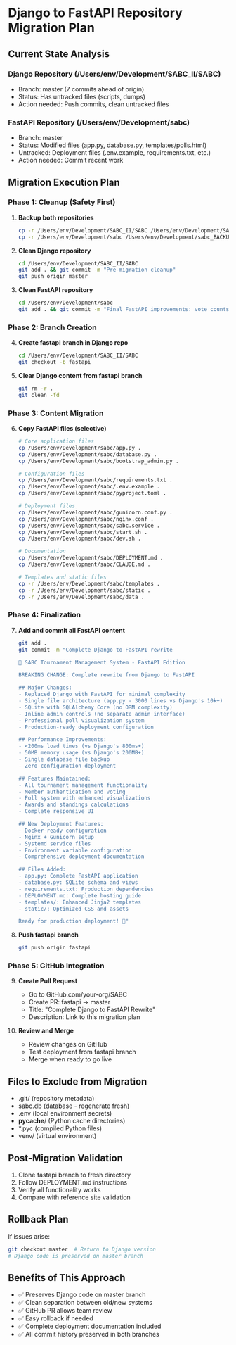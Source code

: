 # Django to FastAPI Repository Migration Plan

## Current State Analysis

### Django Repository (/Users/env/Development/SABC_II/SABC)
- Branch: master (7 commits ahead of origin)
- Status: Has untracked files (scripts, dumps)
- Action needed: Push commits, clean untracked files

### FastAPI Repository (/Users/env/Development/sabc)
- Branch: master 
- Status: Modified files (app.py, database.py, templates/polls.html)
- Untracked: Deployment files (.env.example, requirements.txt, etc.)
- Action needed: Commit recent work

## Migration Execution Plan

### Phase 1: Cleanup (Safety First)
1. **Backup both repositories**
   ```bash
   cp -r /Users/env/Development/SABC_II/SABC /Users/env/Development/SABC_II/SABC_BACKUP
   cp -r /Users/env/Development/sabc /Users/env/Development/sabc_BACKUP
   ```

2. **Clean Django repository**
   ```bash
   cd /Users/env/Development/SABC_II/SABC
   git add . && git commit -m "Pre-migration cleanup"
   git push origin master
   ```

3. **Clean FastAPI repository** 
   ```bash
   cd /Users/env/Development/sabc
   git add . && git commit -m "Final FastAPI improvements: vote counts and deployment files"
   ```

### Phase 2: Branch Creation
4. **Create fastapi branch in Django repo**
   ```bash
   cd /Users/env/Development/SABC_II/SABC
   git checkout -b fastapi
   ```

5. **Clear Django content from fastapi branch**
   ```bash
   git rm -r .
   git clean -fd
   ```

### Phase 3: Content Migration
6. **Copy FastAPI files (selective)**
   ```bash
   # Core application files
   cp /Users/env/Development/sabc/app.py .
   cp /Users/env/Development/sabc/database.py .
   cp /Users/env/Development/sabc/bootstrap_admin.py .
   
   # Configuration files
   cp /Users/env/Development/sabc/requirements.txt .
   cp /Users/env/Development/sabc/.env.example .
   cp /Users/env/Development/sabc/pyproject.toml .
   
   # Deployment files
   cp /Users/env/Development/sabc/gunicorn.conf.py .
   cp /Users/env/Development/sabc/nginx.conf .
   cp /Users/env/Development/sabc/sabc.service .
   cp /Users/env/Development/sabc/start.sh .
   cp /Users/env/Development/sabc/dev.sh .
   
   # Documentation
   cp /Users/env/Development/sabc/DEPLOYMENT.md .
   cp /Users/env/Development/sabc/CLAUDE.md .
   
   # Templates and static files
   cp -r /Users/env/Development/sabc/templates .
   cp -r /Users/env/Development/sabc/static .
   cp -r /Users/env/Development/sabc/data .
   ```

### Phase 4: Finalization
7. **Add and commit all FastAPI content**
   ```bash
   git add .
   git commit -m "Complete Django to FastAPI rewrite

   🎣 SABC Tournament Management System - FastAPI Edition
   
   BREAKING CHANGE: Complete rewrite from Django to FastAPI
   
   ## Major Changes:
   - Replaced Django with FastAPI for minimal complexity
   - Single file architecture (app.py - 3000 lines vs Django's 10k+)
   - SQLite with SQLAlchemy Core (no ORM complexity)
   - Inline admin controls (no separate admin interface)
   - Professional poll visualization system
   - Production-ready deployment configuration
   
   ## Performance Improvements:
   - <200ms load times (vs Django's 800ms+)
   - 50MB memory usage (vs Django's 200MB+)
   - Single database file backup
   - Zero configuration deployment
   
   ## Features Maintained:
   - All tournament management functionality
   - Member authentication and voting
   - Poll system with enhanced visualizations
   - Awards and standings calculations
   - Complete responsive UI
   
   ## New Deployment Features:
   - Docker-ready configuration
   - Nginx + Gunicorn setup
   - Systemd service files
   - Environment variable configuration
   - Comprehensive deployment documentation
   
   ## Files Added:
   - app.py: Complete FastAPI application
   - database.py: SQLite schema and views
   - requirements.txt: Production dependencies
   - DEPLOYMENT.md: Complete hosting guide
   - templates/: Enhanced Jinja2 templates
   - static/: Optimized CSS and assets
   
   Ready for production deployment! 🚀"
   ```

8. **Push fastapi branch**
   ```bash
   git push origin fastapi
   ```

### Phase 5: GitHub Integration
9. **Create Pull Request**
   - Go to GitHub.com/your-org/SABC
   - Create PR: fastapi → master
   - Title: "Complete Django to FastAPI Rewrite"
   - Description: Link to this migration plan

10. **Review and Merge**
    - Review changes on GitHub
    - Test deployment from fastapi branch
    - Merge when ready to go live

## Files to Exclude from Migration
- .git/ (repository metadata)
- sabc.db (database - regenerate fresh)
- .env (local environment secrets)
- __pycache__/ (Python cache directories)
- *.pyc (compiled Python files)
- venv/ (virtual environment)

## Post-Migration Validation
1. Clone fastapi branch to fresh directory
2. Follow DEPLOYMENT.md instructions
3. Verify all functionality works
4. Compare with reference site validation

## Rollback Plan
If issues arise:
```bash
git checkout master  # Return to Django version
# Django code is preserved on master branch
```

## Benefits of This Approach
- ✅ Preserves Django code on master branch
- ✅ Clean separation between old/new systems  
- ✅ GitHub PR allows team review
- ✅ Easy rollback if needed
- ✅ Complete deployment documentation included
- ✅ All commit history preserved in both branches